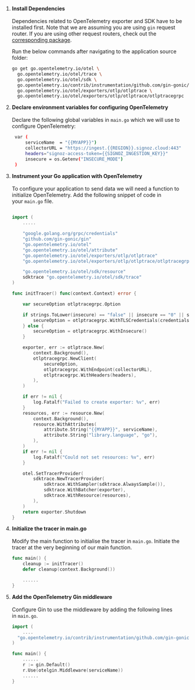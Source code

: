 
1. **Install Dependencies**<br></br>
   Dependencies related to OpenTelemetry exporter and SDK have to be installed first. Note that we are assuming you are using `gin` request router. If you are using other request routers, check out the [corresponding package](#request-routers).
   
   Run the below commands after navigating to the application source folder:
    
    ```bash
    go get go.opentelemetry.io/otel \
      go.opentelemetry.io/otel/trace \
      go.opentelemetry.io/otel/sdk \
      go.opentelemetry.io/contrib/instrumentation/github.com/gin-gonic/gin/otelgin \
      go.opentelemetry.io/otel/exporters/otlp/otlptrace \
      go.opentelemetry.io/otel/exporters/otlp/otlptrace/otlptracegrpc
    ```
    
2. **Declare environment variables for configuring OpenTelemetry**<br></br>
   Declare the following global variables in `main.go` which we will use to configure OpenTelemetry:
   
   ```bash
    var (
        serviceName  = "{{MYAPP}}")
        collectorURL = "https://ingest.{{REGION}}.signoz.cloud:443"
        headers="signoz-access-token={{SIGNOZ_INGESTION_KEY}}"
        insecure = os.Getenv("INSECURE_MODE")
    )
    ```
    
3. **Instrument your Go application with OpenTelemetry**<br></br>
   To configure your application to send data we will need a function to initialize OpenTelemetry. Add the following snippet of code in your `main.go` file.
   
    ```go
        
    import (
        .....

        "google.golang.org/grpc/credentials"
        "github.com/gin-gonic/gin"
        "go.opentelemetry.io/otel"
        "go.opentelemetry.io/otel/attribute"
        "go.opentelemetry.io/otel/exporters/otlp/otlptrace"
        "go.opentelemetry.io/otel/exporters/otlp/otlptrace/otlptracegrpc"

        "go.opentelemetry.io/otel/sdk/resource"
        sdktrace "go.opentelemetry.io/otel/sdk/trace"
    )

    func initTracer() func(context.Context) error {

        var secureOption otlptracegrpc.Option

        if strings.ToLower(insecure) == "false" || insecure == "0" || strings.ToLower(insecure) == "f" {
            secureOption = otlptracegrpc.WithTLSCredentials(credentials.NewClientTLSFromCert(nil, ""))
        } else {
            secureOption = otlptracegrpc.WithInsecure()
        }

        exporter, err := otlptrace.New(
            context.Background(),
            otlptracegrpc.NewClient(
                secureOption,
                otlptracegrpc.WithEndpoint(collectorURL),
                otlptracegrpc.WithHeaders(headers),
            ),
        )

        if err != nil {
            log.Fatalf("Failed to create exporter: %v", err)
        }
        resources, err := resource.New(
            context.Background(),
            resource.WithAttributes(
                attribute.String("{{MYAPP}}", serviceName),
                attribute.String("library.language", "go"),
            ),
        )
        if err != nil {
            log.Fatalf("Could not set resources: %v", err)
        }

        otel.SetTracerProvider(
            sdktrace.NewTracerProvider(
                sdktrace.WithSampler(sdktrace.AlwaysSample()),
                sdktrace.WithBatcher(exporter),
                sdktrace.WithResource(resources),
            ),
        )
        return exporter.Shutdown
    }
    ```
    
4. **Initialize the tracer in main.go**<br></br>
   Modify the main function to initialise the tracer in `main.go`. Initiate the tracer at the very beginning of our main function.
    
    ```go
    func main() {
        cleanup := initTracer()
        defer cleanup(context.Background())
    
        ......
    }
    ```
    
5. **Add the OpenTelemetry Gin middleware**<br></br>
   Configure Gin to use the middleware by adding the following lines in `main.go`.
    
    ```go
    import (
        ....
      "go.opentelemetry.io/contrib/instrumentation/github.com/gin-gonic/gin/otelgin"
    )
    
    func main() {
        ......
        r := gin.Default()
        r.Use(otelgin.Middleware(serviceName))
        ......
    }
    ```